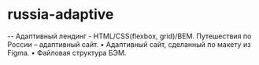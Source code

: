 # russia-adaptive

-- Адаптивный лендинг - HTML/CSS(flexbox, grid)/BEM. Путешествия по России – адаптивный сайт.
• Адаптивный сайт, сделанный по макету из Figma.
• Файловая структура БЭМ.
